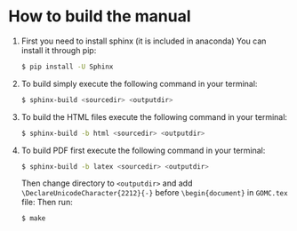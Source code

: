 # How to build the manual
1. First you need to install sphinx (it is included in anaconda)
   You can install it through pip:
   ```bash
   $ pip install -U Sphinx
   ```

2. To build simply execute the following command in your terminal:
   ```bash
   $ sphinx-build <sourcedir> <outputdir>
   ```
3. To build the HTML files execute the following command in your terminal: 
   ```bash
   $ sphinx-build -b html <sourcedir> <outputdir>
   ```
4. To build PDF first execute the following command in your terminal:
   ```bash
   $ sphinx-build -b latex <sourcedir> <outputdir>
   ```
   Then change directory to `<outputdir>` and add `\DeclareUnicodeCharacter{2212}{-}` before `\begin{document}` in `GOMC.tex` file:
   Then run:
   ```bash
   $ make
   ```